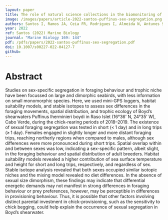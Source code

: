```yaml
---
layout: paper
title: The role of natural science collections in the biomonitoring of environmental contaminants in apex predators in support of the EU’s zero pollution ambitionSexual segregation in the foraging distribution, behaviour, and trophic niche of the endemic Boyd’s shearwater (Puffinus lherminieri boydi)
image: /images/papers/article-2022-santos-puffinus-sex-segregation.png
authors: Santos I, Ramos JA, Ceia FR, Rodrigues I, Almeida N, Antunes S, Carreiro AR, Matos DM, Lopes RJ, Geraldes P, Paiva VH.
year: 2022
ref: Santos (2022) Marine Biology
journal: "Marine Biology 169: 144"
pdf: /pdfs/papers/2022-santos-puffinus-sex-segregation.pdf
doi: 10.1007/s00227-022-04127-7
github: 
---
```


# Abstract
Studies on sex-specific segregation in foraging behaviour and trophic niche have been focussed on large and dimorphic seabirds, with less information on small monomorphic species. Here, we used mini-GPS loggers, habitat suitability models, and stable isotopes to assess sex differences in the foraging movements, spatial distribution, and trophic ecology of Boyd’s shearwaters Puffinus lherminieri boydi in Raso Islet (16°36’ N, 24°35’ W), Cabo Verde, during the chick-rearing periods of 2018–2019. The existence of sexual foraging segregation was tested in short (< 1 day) and in long trips (≥ 1 day). Females engaged in slightly longer and more distant foraging trips, reaching northerly regions when compared to males, although sex differences were more pronounced during short trips. Spatial overlap within and between sexes was low, indicating a sex-specific pattern, albeit slight, in the foraging behaviour and spatial distribution of adult breeders. Habitat suitability models revealed a higher contribution of sea surface temperature and height for short and long trips, respectively, and regardless of sex. Stable isotope analysis revealed that both sexes occupied similar isotopic niches and the mixing model revealed no diet differences. In the absence of sexual size dimorphism, these findings may indicate that differential energetic demands may not manifest in strong differences in foraging behaviour or prey preferences, however, may be perceptible in differences in provisioning behaviour. Thus, it is possible that other factors involving distinct parental investment in chick-provisioning, such as the sensitivity to chick begging, could help explain the occurrence of sexual segregation in Boyd’s shearwater.